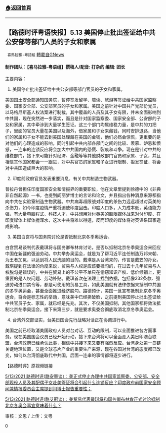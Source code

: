 ###  [:house:返回首頁](https://github.com/ourhimalayas/txt)
---

## 【路德时评粤语快报】5.13 美国停止批出签证给中共公安部等部门人员的子女和家属
` 喜馬拉雅-粵語組` [轉載自GNews](https://gnews.org/zh-hans/1247770/)

#### 制作团队：【喜马拉雅-粤语组】撰稿人/配音: 打杂的 编辑: 团长



主要内容：

1. 美国停止批出签证给中共公安部等部门官员的子女和家属。

美国国土安全部通知国务院，暂停签发留学、陪读、旅游等签证给中共国家监察委、国家安全部、公安部官员的子女和家属。美国之前针对中国共产党部份党员，以马格尼斯基人权法案进行制裁，其中覆盖的人员及其子女有限，并未全面影响到中共国，现在突然进一步落实，而且是针对国家监察委、国家安全部、公安部的子女和家属，其中牵涉到大量学生签证。这三个部门均属维稳力量，是中共的刀把子，里面的官员大量在美国以及海外，借家属和子女来藏钱，同时安排退路，当他们的家属和子女不能去到美国处理藏在美国的金钱，他们必然会惊慌，更重要的是对他们的心理造成的影响，同时引起中共内部各部门之间的比较、羡慕、妒忌和愤怒，一连串的连锁反应将会加大中共国内的恐慌、裂痕和斗争。现在是针对中共的维稳部门，接下来可能针对经济、金融等等其他财政部门官员和家属、子女，并且相信其他国家都会一一跟进，对中共官员的家属和子女进行限制、拒发签证，将会对中共国造成巨大的影响。

2. 印度前政府官员发表重要消息，有关中共制造生物武器。

普拉丹曾担任印度国家安全和情报界的重要职位，他在文章里提到徐德中的《非典非自然起源》一书，也提到阎丽梦博士的言论和论文，并且指出各种消息来源都指向中共在实验室制造生物武器。中共病毒超限战对印度的杀伤力远远超过对英美的杀伤力，如今印度疫情严重将迫使印度回击。印度人口多，人力成本低，英语能力强，有大量电脑程式、科技人才，中共想用对付英美的超限媒体战来对付印度、在印度媒体上媒体搅浑水，这次中共将难以得逞，反而印度的媒体将对英语系国家造成影响。

3. 美国白宫将与国务院讨论是否抵制北京冬季奥运会。

白宫贸易谈判代表戴琪将与国务卿布林肯讨论，是否以抵制北京冬季奥运会来回应中国在新疆的强迫劳动。中共举办奥运会，就是为了帮习近平连任制造万邦来朝、为王者加冕，以达到将人民洗脑的目的。戴琪是从台湾来的，传言是戴笠的孙女。戴琪提到在法律的角度来说，贸易与人权是应该要挂勾的，在过去十几年贸易与人权脱勾是错误的，中共在贸易上的不公平不单只在偷窃知识产权、低价倾销上，更重要的是人权问题、劳动补贴。戴琪首次在法理上找到依据，包括像232条款、强迫劳动进口禁令等，都是可使用的贸易工具，如此美国就有法律依据来抵制中共国的冬季奥运会，甚至全面推进经济脱勾。路德预计，美国一旦宣布抵制北京冬季奥运会，将会是标志性的举动，意味美中已经撕破脸，之前提到美国停止批出签证给中共官员子女、家属，就已经是先兆。其次，不仅美国抵制，其他国家都将效法抵制北京冬季奥运会。接下来第三步，就是要求奥委会彻底取消北京冬季奥运会。

4. 台湾外交部证实，台美日国会先行战略对话正在协调进行中。

美国之前已经取消美国政府人员对台对话、互动的限制，可以全面推进各方面事务。现在美国国会议员已经开始行动，接下来台湾将可以全面走入美日印澳台联盟，台湾政府已经承认此事，相信中共接下来又要有强烈反应。台湾身处第一岛链关键地理位置，又是全球芯片产业的重要生产来源，现在各国对台湾的态度都已改变，如何以台湾彻底取代中共国，后面一连串的事情都将逐步进行。

【路德时评】原视频链接

[5/13/2021 路德时评(路安墨谈）：美正式停止办理中共国家监察委、公安部、安全部现役人员及其配偶子女赴美签证将会引起什么连锁反应？印度政府前国家安全顾问兼情报委员会主席提到闫博士报告重要性；](https://youtu.be/BhyepKFZHMM)

[5/13/2021 路德时评(路艾冠谈）：美贸易代表戴琪将和国务卿布林肯正式讨论抵制北京冬奥会事宜意味着什么？](https://youtu.be/dY2VeHvmuBw)

审核：文恩 / 上传：文粤

0
